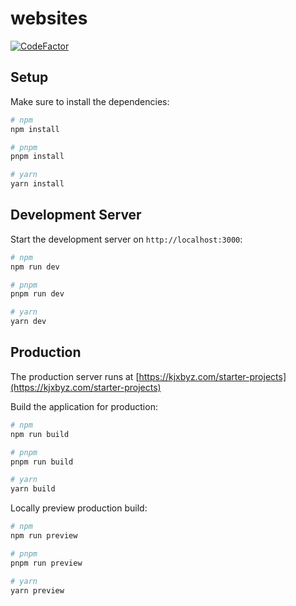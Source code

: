 # websites

[![CodeFactor](https://www.codefactor.io/repository/github/kjxbyz/kjxbyz-blog/badge)](https://www.codefactor.io/repository/github/kjxbyz/kjxbyz-blog)

## Setup

Make sure to install the dependencies:

```bash
# npm
npm install

# pnpm
pnpm install

# yarn
yarn install
```

## Development Server

Start the development server on `http://localhost:3000`:

```bash
# npm
npm run dev

# pnpm
pnpm run dev

# yarn
yarn dev
```

## Production

The production server runs at [https://kjxbyz.com/starter-projects](https://kjxbyz.com/starter-projects)

Build the application for production:

```bash
# npm
npm run build

# pnpm
pnpm run build

# yarn
yarn build
```

Locally preview production build:

```bash
# npm
npm run preview

# pnpm
pnpm run preview

# yarn
yarn preview
```

